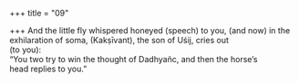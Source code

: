 +++
title = "09"

+++
And the little fly whispered honeyed (speech) to you, (and now) in  the exhilaration of soma, (Kakṣīvant), the son of Uśij, cries out  
(to you):  
“You two try to win the thought of Dadhyañc, and then the horse’s  
head replies to you.”  